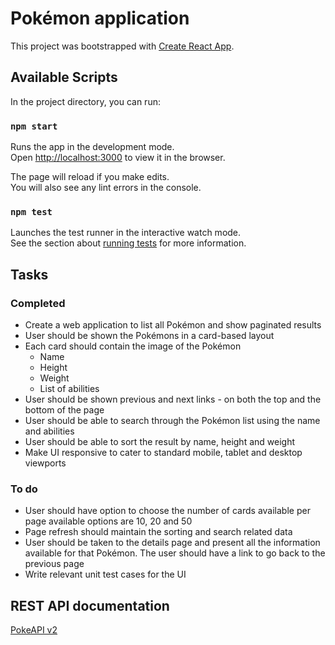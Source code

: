 # Pokémon application

This project was bootstrapped with [Create React App](https://github.com/facebook/create-react-app).

## Available Scripts

In the project directory, you can run:

### `npm start`

Runs the app in the development mode.\
Open [http://localhost:3000](http://localhost:3000) to view it in the browser.

The page will reload if you make edits.\
You will also see any lint errors in the console.

### `npm test`

Launches the test runner in the interactive watch mode.\
See the section about [running tests](https://facebook.github.io/create-react-app/docs/running-tests) for more information.

## Tasks

### Completed
- Create a web application to list all Pokémon and show paginated results
- User should be shown the Pokémons in a card-based layout
- Each card should contain the image of the Pokémon
  - Name
  - Height
  - Weight
  - List of abilities
- User should be shown previous and next links - on both the top and the bottom of the page
- User should be able to search through the Pokémon list using the name and abilities
- User should be able to sort the result by name, height and weight
- Make UI responsive to cater to standard mobile, tablet and desktop viewports

### To do
- User should have option to choose the number of cards available per page available options are 10, 20 and 50
- Page refresh should maintain the sorting and search related data
- User should be taken to the details page and present all the information available for
that Pokémon. The user should have a link to go back to the previous page
- Write relevant unit test cases for the UI

## REST API documentation
[PokeAPI v2](https://pokeapi.co/docs/v2)